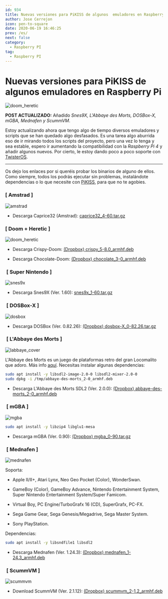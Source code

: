 ```yaml
---
id: 934
title: Nuevas versiones para PiKISS de algunos  emuladores en Raspberry Pi
author: Jose Cerrejon
icon: pen-to-square
date: 2020-06-19 16:46:25
prev: /es/
next: false
category:
  - Raspberry PI
tag:
  - Raspberry PI
---
```


# Nuevas versiones para PiKISS de algunos  emuladores en Raspberry Pi

![doom_heretic](/images/2020/06/doom_heretic.png)

**POST ACTUALIZADO:** Añadido *Snes9X, L'Abbaye des Morts, DOSBox-X, mGBA, Mednafen y ScummVM*.

Estoy actualizando ahora que tengo algo de tiempo diversos emuladores y scripts que se han quedado algo desfasados. Es una tarea algo aburrida eso de ir mirando todos los scripts del proyecto, pero una vez lo tenga y sea estable, espero ir aumentando la compatibilidad con la *Raspberry Pi 4* y añadir algunos nuevos. Por cierto, le estoy dando poco a poco soporte con [TwisterOS](https://raspbian-x.com/).

- - -
Os dejo los enlaces por si queréis probar los binarios de alguno de ellos. Como siempre, todos los podrás ejecutar sin problemas, instalándote dependencias o lo que necesite con [PiKISS](https://github.com/jmcerrejon/PiKISS), para que no te agobies.

###  [ Amstrad ]

![amstrad](/images/2020/06/amstrad.png)

* Descarga Caprice32 (Amstrad): [caprice32_4-60.tar.gz](/res/caprice32_4-60.tar.gz)

###  [ Doom + Heretic ]

![doom_heretic](/images/2020/06/doom_heretic.png)

* Descarga Crispy-Doom: [(Dropbox) crispy_5-8.0_armhf.deb](https://www.dropbox.com/s/xampebl70k9ll70/crispy_5-8.0_armhf.deb?dl=0)

* Descarga Chocolate-Doom: [(Dropbox) chocolate_3-0_armhf.deb](https://www.dropbox.com/s/qxxrx6clyrc0e4n/chocolate_3-0_armhf.deb?dl=0)

###  [ Super Nintendo ]

![snes9x](/images/2020/06/snes9x.png)

* Descarga Snes9X (Ver. 1.60): [snes9x_1-60.tar.gz](/res/snes9x_1-60.tar.gz)

###  [ DOSBox-X ]

![dosbox](/images/2020/06/dosbox.png)

* Descarga DOSBox (Ver. 0.82.26): [(Dropbox) dosbox-X_0-82.26.tar.gz](https://www.dropbox.com/s/ltjs2vvbc8u1k05/dosbox-X_0-82.26.tar.gz?dl=0)


###  [ L'Abbaye des Morts ]

![labbaye_cover](/images/2013/05/labbaye_cover.jpg)

L'Abbaye des Morts es un juego de plataformas retro del gran Locomalito que adoro. Más info [aquí](/post.php?id=162). Necesitas instalar algunas dependencias:

```bash
sudo apt install -y libsdl2-image-2.0-0 libsdl2-mixer-2.0-0
sudo dpkg -i /tmp/abbaye-des-morts_2-0_armhf.deb
```


* Descarga L'Abbaye des Morts SDL2 (Ver. 2.0.0): [(Dropbox) abbaye-des-morts_2-0_armhf.deb](https://www.dropbox.com/s/w8iz2q3us5eablk/abbaye-des-morts_2-0_armhf.deb?dl=0)

###  [ mGBA ]

![mgba](/images/2020/06/mgba-logo.png)

```bash
sudo apt install -y libzip4 libglu1-mesa
```

* Descarga mGBA (Ver. 0.90): [(Dropbox) mgba_0-90.tar.gz](https://www.dropbox.com/s/r7fuex5dtfpi1u4/mgba_0-90.tar.gz?dl=0)

###  [ Mednafen ]

![mednafen](/images/2020/06/mednafen.png)

Soporta: 

* Apple II/II+, Atari Lynx, Neo Geo Pocket (Color), WonderSwan.

* GameBoy (Color), GameBoy Advance, Nintendo Entertainment System, Super Nintendo Entertainment System/Super Famicom.

* Virtual Boy, PC Engine/TurboGrafx 16 (CD), SuperGrafx, PC-FX.

* Sega Game Gear, Sega Genesis/Megadrive, Sega Master System.

* Sony PlayStation.

Dependencias:

```bash
sudo apt install -y libsndfile1 libsdl2
```

* Descarga Mednafen (Ver. 1.24.3): [(Dropbox) mednafen_1-24.3_armhf.deb](https://www.dropbox.com/s/nrkvem2vxjhxt74/mednafen_1-24.3_armhf.deb?dl=0)

###  [ ScummVM ]

![scummvm](/images/2016/05/monkey_island.jpg)

* Download ScummVM (Ver. 2.1.12): [(Dropbox) scummvm_2-1.2_armhf.deb](https://www.dropbox.com/s/edlpjjwintcqb7p/scummvm_2-1.2_armhf.deb?dl=0)